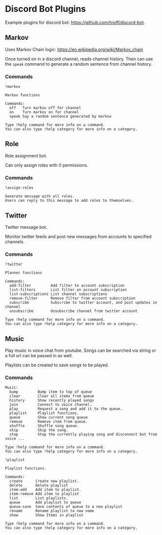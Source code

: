# Discord Bot Plugins

Example plugins for discord bot: https://github.com/tnoff/discord-bot.

## Markov

Uses Markov Chain logic: https://en.wikipedia.org/wiki/Markov_chain

Once turned on in a discord channel, reads channel history. Then can use the `speak` command to generate a random sentence from channel history.

### Commands

```
!markov 

Markov functions

Commands:
  off   Turn markov off for channel
  on    Turn markov on for channel
  speak Say a random sentence generated by markov

Type !help command for more info on a command.
You can also type !help category for more info on a category.
```

## Role

Role assignment bot.

Can only assign roles with 0 permissions.

### Commands

```
!assign-roles 

Generate message with all roles.
Users can reply to this message to add roles to themselves.
```

## Twitter

Twitter message bot.

Monitor twitter feeds and post new messages from accounts to specified channels.

### Commands

```
!twitter 

Planner functions

Commands:
  add-filter         Add filter to account subscription
  list-filters       List filter on account subscription
  list-subscriptions List channel subscriptions
  remove-filter      Remove filter from account subscription
  subscribe          Subscribe to twitter account, and post updates in channel
  unsubscribe        Unsubscribe channel from twitter account

Type !help command for more info on a command.
You can also type !help category for more info on a category.
```

## Music

Play music in voice chat from youtube. Songs can be searched via string or a full url can be passed in as well.

Playlists can be created to save songs to be played.

### Commands

```
Music:
  bump         Bump item to top of queue
  clear        Clear all items from queue
  history      Show recently played songs
  join         Connect to voice channel.
  play         Request a song and add it to the queue.
  playlist     Playlist functions.
  queue        Show current song queue
  remove       Remove item from queue.
  shuffle      Shuffle song queue.
  skip         Skip the song.
  stop         Stop the currently playing song and disconnect bot from voice ...

Type !help command for more info on a command.
You can also type !help category for more info on a category.
```

```
!playlist 

Playlist functions.

Commands:
  create      Create new playlist.
  delete      Delete playlist
  item-add    Add item to playlist.
  item-remove Add item to playlist
  list        List playlists.
  queue       Add playlist to queue
  queue-save  Save contents of queue to a new playlist
  rename      Rename playlist to new name
  show        Show Items in playlist

Type !help command for more info on a command.
You can also type !help category for more info on a category.
```